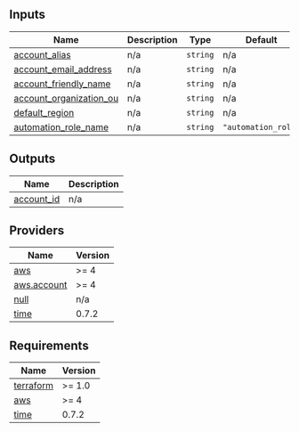 <!-- BEGIN_TF_DOCS -->



## Inputs

| Name | Description | Type | Default | Required |
|------|-------------|------|---------|:--------:|
| <a name="input_account_alias"></a> [account_alias](#input_account_alias) | n/a | `string` | n/a | yes |
| <a name="input_account_email_address"></a> [account_email_address](#input_account_email_address) | n/a | `string` | n/a | yes |
| <a name="input_account_friendly_name"></a> [account_friendly_name](#input_account_friendly_name) | n/a | `string` | n/a | yes |
| <a name="input_account_organization_ou"></a> [account_organization_ou](#input_account_organization_ou) | n/a | `string` | n/a | yes |
| <a name="input_default_region"></a> [default_region](#input_default_region) | n/a | `string` | n/a | yes |
| <a name="input_automation_role_name"></a> [automation_role_name](#input_automation_role_name) | n/a | `string` | `"automation_role"` | no |

## Outputs

| Name | Description |
|------|-------------|
| <a name="output_account_id"></a> [account_id](#output_account_id) | n/a |

## Providers

| Name | Version |
|------|---------|
| <a name="provider_aws"></a> [aws](#provider_aws) | >= 4 |
| <a name="provider_aws.account"></a> [aws.account](#provider_aws.account) | >= 4 |
| <a name="provider_null"></a> [null](#provider_null) | n/a |
| <a name="provider_time"></a> [time](#provider_time) | 0.7.2 |

## Requirements

| Name | Version |
|------|---------|
| <a name="requirement_terraform"></a> [terraform](#requirement_terraform) | >= 1.0 |
| <a name="requirement_aws"></a> [aws](#requirement_aws) | >= 4 |
| <a name="requirement_time"></a> [time](#requirement_time) | 0.7.2 |


<!-- END_TF_DOCS -->
